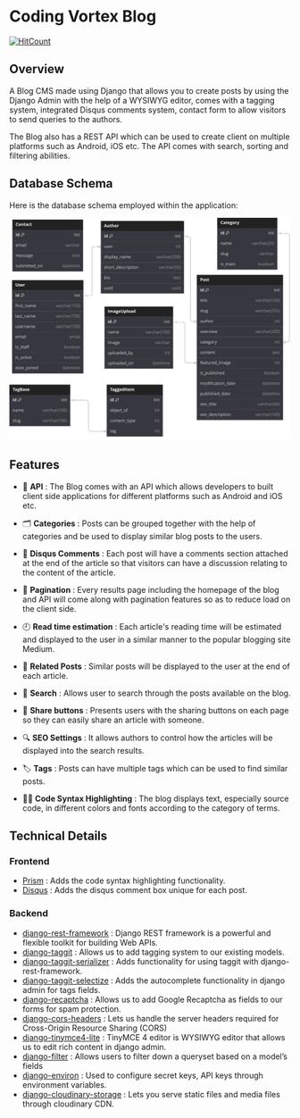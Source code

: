 # Coding Vortex Blog

[![HitCount](http://hits.dwyl.com/udit-001/coding-vortex.svg)](http://hits.dwyl.com/udit-001/coding-vortex)


## Overview
A Blog CMS made using Django that allows you to create posts by using the Django Admin with the help of a WYSIWYG editor, comes with a tagging system, integrated Disqus comments system, contact form to allow visitors to send queries to the authors. 

The Blog also has a REST API which can be used to create client on multiple platforms such as Android, iOS etc. The API comes with search, sorting and filtering abilities.

## Database Schema
Here is the database schema employed within the application:

[![Database Schema](/docs/coding-vortex.svg 'Coding Vortex Database Schema')](https://dbdiagram.io/d/Coding-Vortex-65ee37c9b1f3d4062c92d7e0)

## Features

- 🤖 **API** : The Blog comes with an API which allows developers to built client side applications for different platforms such as Android and iOS etc.

- 🗂️ **Categories** : Posts can be grouped together with the help of categories and be used to display similar blog posts to the users.

- 💬 **Disqus Comments** : Each post will have a comments section attached at the end of the article so that visitors can have a discussion relating to the content of the article.

- 📄 **Pagination** : Every results page including the homepage of the blog and API will come along with pagination features so as to reduce load on the client side.

- 🕘 **Read time estimation** : Each article's reading time will be estimated and displayed to the user in a similar manner to the popular blogging site Medium.

- 📰 **Related Posts** : Similar posts will be displayed to the user at the end of each article.

- 🔎 **Search** : Allows user to search through the posts available on the blog.

- 🔗 **Share buttons** : Presents users with the sharing buttons on each page so they can easily share an article with someone. 

- 🔍 **SEO Settings** : It allows authors to control how the articles will be displayed into the search results. 

- 🏷️ **Tags** : Posts can have multiple tags which can be used to find similar posts. 

- 👨‍💻 **Code Syntax Highlighting** : The blog displays text, especially source code, in different colors and fonts according to the category of terms.

## Technical Details

### Frontend
- [Prism](https://prismjs.com/) :  Adds the code syntax highlighting functionality.
- [Disqus](https://disqus.com/) : Adds the disqus comment box unique for each post.

### Backend
- [django-rest-framework](https://www.django-rest-framework.org/) : Django REST framework is a powerful and flexible toolkit for building Web APIs.
- [django-taggit](https://github.com/jazzband/django-taggit) : Allows us to add tagging system to our existing models.
- [django-taggit-serializer](https://github.com/glemmaPaul/django-taggit-serializer) : Adds functionality for using taggit with django-rest-framework.
- [django-taggit-selectize](https://github.com/chhantyal/taggit-selectize) : Adds the autocomplete functionality in django admin for tags fields.
- [django-recaptcha](https://github.com/praekelt/django-recaptcha) : Allows us to add Google Recaptcha as fields to our forms for spam protection.
- [django-cors-headers](https://github.com/adamchainz/django-cors-headers) : Lets us handle the server headers required for Cross-Origin Resource Sharing (CORS)
- [django-tinymce4-lite](https://github.com/romanvm/django-tinymce4-lite) : TinyMCE 4 editor is WYSIWYG editor that allows us to edit rich content in django admin.
- [django-filter](https://django-filter.readthedocs.io/en/master/) : Allows users to filter down a queryset based on a model’s fields
- [django-environ](https://github.com/joke2k/django-environ) : Used to configure secret keys, API keys through environment variables.
- [django-cloudinary-storage](https://github.com/klis87/django-cloudinary-storage) : Lets you serve static files and media files through cloudinary CDN.
